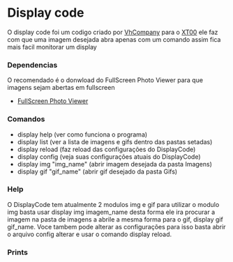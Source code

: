 # Display code

O display code foi um codigo criado por [VhCompany](https://github.com/VhCompany1) para o [XT00](https://github.com/VhCompany1/Projetc-Gabinete-XT00) ele faz com que uma imagem desejada abra apenas com um comando assim fica mais facil monitorar um display

### Dependencias

O recomendado é o donwload do FullScreen Photo Viewer para que imagens sejam abertas em fullscreen

- [FullScreen Photo Viewer](https://www.baixaki.com.br/download/fullscreen-photo-viewer.htm)

### Comandos

- display help (ver como funciona o programa)
- display list (ver a lista de imagens e gifs dentro das pastas setadas)
- display reload (faz reload das configurações do DisplayCode)
- display config (veja suas configurações atuais do DisplayCode)
- display img "img_name" (abrir imagem desejada da pasta Imagens)
- display gif "gif_name" (abrir gif desejado da pasta Gifs)

### Help

O DisplayCode tem atualmente 2 modulos img e gif para utilizar o modulo img basta usar display img imagem_name desta forma ele ira procurar a imagem na pasta de imagens a abrile a mesma forma para o gif, display gif gif_name. Voce tambem pode alterar as configurações para isso basta abrir o arquivo config alterar e usar o comando display reload.

### Prints
